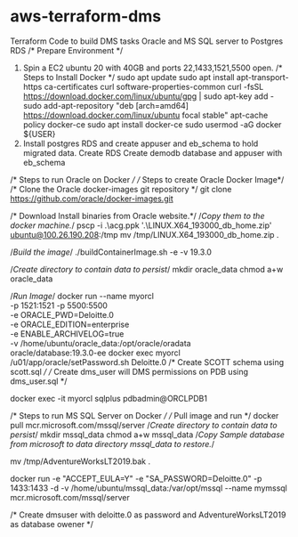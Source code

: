 # aws-terraform-dms
Terraform Code to build DMS tasks Oracle and MS SQL server to Postgres RDS
/* Prepare Environment */
1. Spin a EC2 ubuntu 20 with 40GB and ports 22,1433,1521,5500 open.
/* Steps to Install Docker */
sudo apt update
sudo apt install apt-transport-https ca-certificates curl software-properties-common
curl -fsSL https://download.docker.com/linux/ubuntu/gpg | sudo apt-key add -
sudo add-apt-repository "deb [arch=amd64] https://download.docker.com/linux/ubuntu focal stable"
apt-cache policy docker-ce
sudo apt install docker-ce
sudo usermod -aG docker ${USER}
2. Install postgres RDS and create appuser and eb_schema to hold migrated data.
Create RDS
Create demodb database and appuser with eb_schema

/* Steps to run Oracle on Docker */
/* Steps to create Oracle Docker Image*/
/* Clone the Oracle docker-images git repository */
git clone https://github.com/oracle/docker-images.git

/* Download Install binaries from Oracle website.*/
/*Copy them to the docker machine.*/
pscp -i .\acg.ppk '.\LINUX.X64_193000_db_home.zip' ubuntu@100.26.190.208:/tmp
mv /tmp/LINUX.X64_193000_db_home.zip .

/*Build the image*/
./buildContainerImage.sh -e -v 19.3.0

/*Create directory to contain data to persist*/
mkdir oracle_data
chmod a+w oracle_data

/*Run Image*/
docker run --name myorcl \
-p 1521:1521 -p 5500:5500 \
-e ORACLE_PWD=Deloitte.0 \
-e ORACLE_EDITION=enterprise \
-e ENABLE_ARCHIVELOG=true \
-v /home/ubuntu/oracle_data:/opt/oracle/oradata \
oracle/database:19.3.0-ee
docker exec myorcl /u01/app/oracle/setPassword.sh Deloitte.0
/* Create SCOTT schema using scott.sql */
/* Create dms_user will DMS permissions on PDB using dms_user.sql */

docker exec -it myorcl sqlplus pdbadmin@ORCLPDB1

/* Steps to run MS SQL Server on Docker */
/* Pull image and run */
docker pull mcr.microsoft.com/mssql/server
/*Create directory to contain data to persist*/
mkdir mssql_data
chmod a+w mssql_data
/*Copy Sample database from microsoft to data directory mssql_data  to restore.*/

mv /tmp/AdventureWorksLT2019.bak .

docker run -e "ACCEPT_EULA=Y" -e "SA_PASSWORD=Deloitte.0" -p 1433:1433 -d  -v /home/ubuntu/mssql_data:/var/opt/mssql --name mymssql mcr.microsoft.com/mssql/server

/* Create dmsuser with deloitte.0 as password and AdventureWorksLT2019 as database owener */
